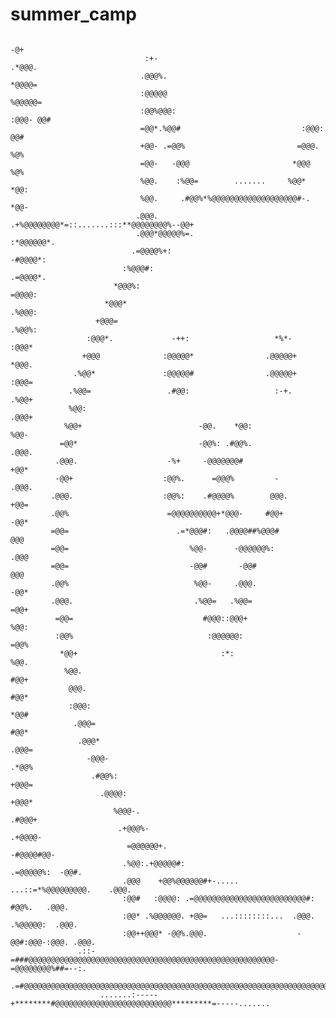 # summer_camp
                                                                           -@+                              
                                  :+-                                    .*@@@.                             
                                 .@@@%.                                  *@@@@=                             
                                 :@@@@@                                 %@@@@@=                             
                                 :@@%@@@:                             :@@@- @@#                             
                                 =@@*.%@@#                           :@@@:  @@#                             
                                 +@@- .=@@%                         =@@@.   %@%                             
                                 =@@-   -@@@                       *@@@     %@%                             
                                 %@@.    :%@@=        .......     %@@*      *@@:                            
                                 %@@.     .#@@%*%@@@@@@@@@@@@@@@@@@@#-.     *@@-                            
                                .@@@.  .+%@@@@@@@@*=::.......:::**@@@@@@@@%--@@+                            
                                .@@@*@@@@@%=.                          :*@@@@@@*.                           
                               .=@@@@%+:                                    -#@@@@*:                        
                             :%@@@#:                                           .=@@@@*.                     
                           *@@@%:                                                  =@@@@:                   
                         *@@@*                                                       .%@@@:                 
                       +@@@=                                                           .%@@%:               
                     :@@@*.             -++:                   *%*-                      :@@@*              
                    +@@@              :@@@@@*                .@@@@@+                       *@@@.            
                  .%@@*               :@@@@@#                .@@@@@+                        :@@@=           
                 .%@@=                 .#@@:                   :-+.                          .%@@+          
                 %@@:                                                                         .@@@+         
                %@@+                          -@@.    *@@:                                      %@@-        
               =@@*                           -@@%: .#@@%.                                      .@@@.       
              .@@@.                    -%+     -@@@@@@@#                                         +@@*       
              -@@+                    :@@%.      =@@@%         -                                 .@@@.      
             .@@@.                    :@@%:    .#@@@@%        @@@.                                +@@=      
             .@@%                      =@@@@@@@@@@+*@@@-     #@@+                                 -@@*      
             =@@=                        .=*@@@#:   .@@@@##%@@@#                                   @@@      
             =@@=                           %@@-      -@@@@@@%:                                   .@@@      
             =@@=                           -@@#       -@@#                                        @@@      
             .@@%                            %@@-     .@@@.                                       -@@*      
             .@@@.                           .%@@=   .%@@=                                        =@@+      
              =@@=                             #@@@::@@@+                                         %@@:      
              :@@%                              :@@@@@@:                                         =@@%       
               *@@+                                :*:                                           %@@.       
                %@@.                                                                            #@@+        
                 @@@.                                                                          #@@*         
                 :@@@:                                                                        *@@#          
                  .@@@=                                                                      #@@*           
                   .@@@*                                                                   .@@@=            
                     -@@@-                                                               .*@@%              
                      .#@@%:                                                            +@@@=               
                        .@@@@:                                                        +@@@*                 
                           %@@@-.                                                  .#@@@+                   
                            .+@@@%-                                             .+@@@@-                     
                              =@@@@@@+.                                      -#@@@@#@@-                     
                             .%@@:.+@@@@@#:                             .=@@@@@%:  -@@#.                    
                             .@@@    +@@%@@@@@@#+-.....      ...::=*%@@@@@@@@@.    .@@@.                    
                             :@@#   :@@@@: .=@@@@@@@@@@@@@@@@@@@@@@@@@#:   #@@%.   .@@@.                    
                             :@@* .%@@@@@@. +@@=   ...::::::::...  .@@@. .%@@@@@:  .@@@.                    
                             :@@++@@@* -@@%.@@@.                    -@@#:@@@-:@@@. .@@@.                    
                   .::-=###@@@@@@@@@@@@@@@@@@@@@@@@@@@@@@@@@@@@@@@@@@@@@@@@@@@@@@@-=@@@@@@@@%##=--:.        
                 .=#@@@@@@@@@@@@@@@@@@@@@@@@@@@@@@@@@@@@@@@@@@@@@@@@@@@@@@@@@@@@@@@@@@@@@@@@@@@@@@@%*-      
                        .......:-----+********#@@@@@@@@@@@@@@@@@@@@@@@@@@*********=-----.......   